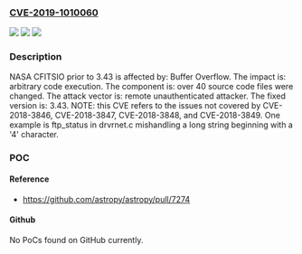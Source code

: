 ### [CVE-2019-1010060](https://cve.mitre.org/cgi-bin/cvename.cgi?name=CVE-2019-1010060)
![](https://img.shields.io/static/v1?label=Product&message=CFITSIO&color=blue)
![](https://img.shields.io/static/v1?label=Version&message=n%2Fa&color=blue)
![](https://img.shields.io/static/v1?label=Vulnerability&message=Buffer%20Overflow&color=brighgreen)

### Description

NASA CFITSIO prior to 3.43 is affected by: Buffer Overflow. The impact is: arbitrary code execution. The component is: over 40 source code files were changed. The attack vector is: remote unauthenticated attacker. The fixed version is: 3.43. NOTE: this CVE refers to the issues not covered by CVE-2018-3846, CVE-2018-3847, CVE-2018-3848, and CVE-2018-3849. One example is ftp_status in drvrnet.c mishandling a long string beginning with a '4' character.

### POC

#### Reference
- https://github.com/astropy/astropy/pull/7274

#### Github
No PoCs found on GitHub currently.

